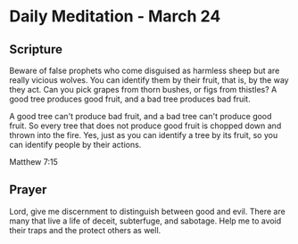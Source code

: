 # Daily Meditation - March 24

## Scripture

Beware of false prophets who come disguised as harmless sheep but are really
vicious wolves.  You can identify them by their fruit, that is, by the way
they act. Can you pick grapes from thorn bushes, or figs from thistles? A good
tree produces good fruit, and a bad tree produces bad fruit. 

A good tree
can't produce bad fruit, and a bad tree can't produce good fruit. So every
tree that does not produce good fruit is chopped down and thrown into the fire.
Yes, just as you can identify a tree by its fruit, so you can identify people
by their actions.

Matthew 7:15


## Prayer

Lord, give me discernment to distinguish between good and evil. There are
many that live a life of deceit, subterfuge, and sabotage. Help me to avoid 
their traps and the protect others as well.

